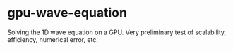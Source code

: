 # gpu-wave-equation
Solving the 1D wave equation on a GPU. Very preliminary test of scalability, efficiency, numerical error, etc.
